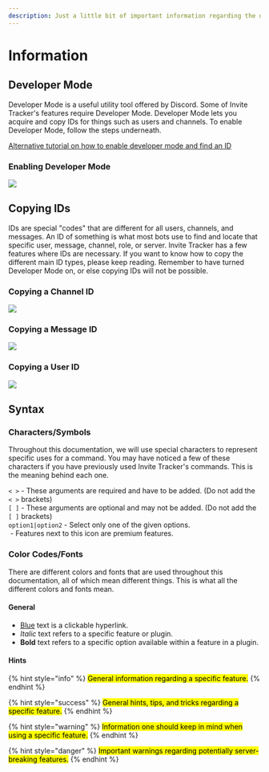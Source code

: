 ```yaml
---
description: Just a little bit of important information regarding the documentation.
---
```


# Information

## Developer Mode

Developer Mode is a useful utility tool offered by Discord. Some of Invite Tracker's features require Developer Mode. Developer Mode lets you acquire and copy IDs for things such as users and channels. To enable Developer Mode, follow the steps underneath.

[Alternative tutorial on how to enable developer mode and find an ID](https://support.discord.com/hc/en-us/articles/206346498-Where-can-I-find-my-User-Server-Message-ID)

### Enabling Developer Mode

![](https://imgur.com/qz8fqTC.gif)

## Copying IDs

IDs are special "codes" that are different for all users, channels, and messages. An ID of something is what most bots use to find and locate that specific user, message, channel, role, or server. Invite Tracker has a few features where IDs are necessary. If you want to know how to copy the different main ID types, please keep reading. Remember to have turned Developer Mode on, or else copying IDs will not be possible.

### Copying a Channel ID

![](https://imgur.com/CzGUzVh.gif)

### Copying a Message ID

![](https://imgur.com/hEQUKmI.gif)

### Copying a User ID

![](https://imgur.com/8DC1Cez.gif)

## Syntax

### Characters/Symbols

Throughout this documentation, we will use special characters to represent specific uses for a command. You may have noticed a few of these characters if you have previously used Invite Tracker's commands. This is the meaning behind each one.

`< >` - These arguments are required and have to be added. (Do not add the `< >` brackets)\
`[ ]` - These arguments are optional and may not be added. (Do not add the `[ ]` brackets)\
`option1|option2` - Select only one of the given options.\
<img src=".gitbook/assets/premium.png" alt="" data-size="line"> - Features next to this icon are premium features.

### Color Codes/Fonts

There are different colors and fonts that are used throughout this documentation, all of which mean different things. This is what all the different colors and fonts mean.

#### General

* [Blue](https://en.wikipedia.org/wiki/Shades_of_blue#Light_blue) text is a clickable hyperlink.
* _Italic_ text refers to a specific feature or plugin.
* **Bold** text refers to a specific option available within a feature in a plugin.

#### Hints

{% hint style="info" %}
<mark style="color:$info;">General information regarding a specific feature.</mark>
{% endhint %}

{% hint style="success" %}
<mark style="color:$success;">General hints, tips, and tricks regarding a specific feature.</mark>
{% endhint %}

{% hint style="warning" %}
<mark style="color:$warning;">Information one should keep in mind when using a specific feature.</mark>
{% endhint %}

{% hint style="danger" %}
<mark style="color:$danger;">Important warnings regarding potentially server-breaking features.</mark>
{% endhint %}
